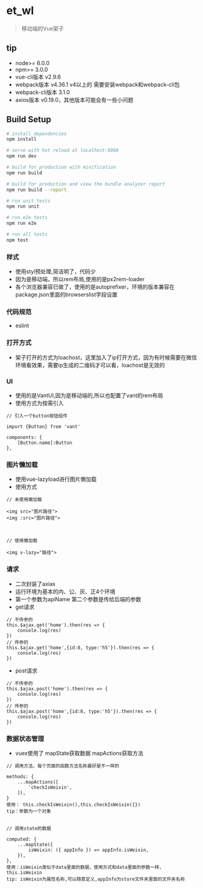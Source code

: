 # et_wl

> 移动端的Vue架子
>
## tip
- node>= 6.0.0
- npm>= 3.0.0
- vue-cli版本 v2.9.6
- webpack版本 v4.36.1  v4以上的 需要安装webpack和webpack-cli包
- webpack-cli版本 3.1.0
- axios版本 v0.19.0，其他版本可能会有一些小问题
## Build Setup

``` bash
# install dependencies
npm install

# serve with hot reload at localhost:8080
npm run dev

# build for production with minification
npm run build

# build for production and view the bundle analyzer report
npm run build --report

# run unit tests
npm run unit

# run e2e tests
npm run e2e

# run all tests
npm test
```

### 样式
- 使用styl预处理,简洁明了，代码少
- 因为是移动端，所以rem布局,使用的是px2rem-loader
- 各个浏览器兼容已做了，使用的是autoprefixer，环境的版本兼容在package.json里面的browserslist字段设置

### 代码规范
- eslint

### 打开方式
- 架子打开的方式为loachost，这里加入了ip打开方式，因为有时候需要在微信环境看效果，需要ip生成的二维码才可以看，loachost是无效的

### UI
- 使用的是VantUI,因为是移动端的,所以也配置了vant的rem布局
- 使用方式为按需引入
```
// 引入一个button按钮组件

import {Button} from 'vant'

components: {
    [Button.name]:Button
},
```
### 图片懒加载
- 使用vue-lazyload进行图片懒加载
- 使用方式
```
// 未使用懒加载

<img src="图片路径">
<img :src="图片路径">



// 使用懒加载

<img v-lazy="路径">
```

### 请求
- 二次封装了axias
- 运行环境为基本的内、公、灰、正4个环境
- 第一个参数为apiName  第二个参数是传给后端的参数
- get请求
```
// 不传参的
this.$ajax.get('home').then(res => {
    console.log(res)
})
// 传参的
this.$ajax.get('home',{id:8, type:'h5'}).then(res => {
    console.log(res)
})
```
- post请求
```
// 不传参的
this.$ajax.post('home').then(res => {
    console.log(res)
})
// 传参的
this.$ajax.post('home',{id:8, type:'h5'}).then(res => {
    console.log(res)
})
```
### 数据状态管理
- vuex使用了 mapState获取数据 mapActions获取方法
```
// 调用方法，每个页面的函数方法名称最好是不一样的

methods: {
    ...mapActions([
        'checkIsWeixin',
    ]),
}
使用： this.checkIsWeixin(),this.checkIsWeixin({})
tip：参数为一个对象


// 调用state的数据

computed: {
    ...mapState({
        isWeixin: ({ appInfo }) => appInfo.isWeixin,
    }),
},
使用：isWeixin类似于data里面的数据，使用方式和data里面的参数一样，this.isWeixin
tip: isWeixin为属性名称,可以随意定义,appInfo为store文件夹里面的文件夹名称
```

